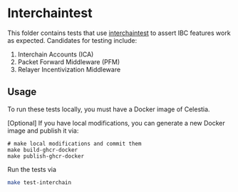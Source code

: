 # Interchaintest

This folder contains tests that use [interchaintest](https://github.com/strangelove-ventures/interchaintest) to assert IBC features work as expected. Candidates for testing include:

1. Interchain Accounts (ICA)
1. Packet Forward Middleware (PFM)
1. Relayer Incentivization Middleware

## Usage

To run these tests locally, you must have a Docker image of Celestia.

[Optional] If you have local modifications, you can generate a new Docker image and publish it via:

```shell
# make local modifications and commit them
make build-ghcr-docker
make publish-ghcr-docker
```

Run the tests via

```bash
make test-interchain
```
